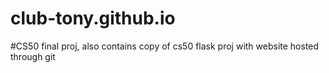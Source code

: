 # club-tony.github.io
#CS50 final proj, also contains copy of cs50 flask proj with website hosted through git
